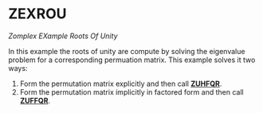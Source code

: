 # ZEXROU #
_Zomplex EXample Roots Of Unity_

In this example the roots of unity are compute by solving the eigenvalue problem for a corresponding permuation matrix. This example solves it two ways:
 1. Form the permutation matrix explicitly and then call [__ZUHFQR__]().
 2. Form the permutation matrix implicitly in factored form and then call [__ZUFFQR__]().
